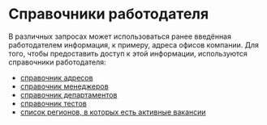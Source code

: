 Справочники работодателя
========================

В различных запросах может использоваться ранее введённая работодателем информация, к примеру, адреса офисов компании.
Для того, чтобы предоставить доступ к этой информации, используются справочники работодателя:

* [справочник адресов](employer_addresses.md)
* [справочник менеджеров](employer_managers.md)
* [справочник департаментов](employer_departments.md)
* [справочник тестов](employer_tests.md)
* [список регионов, в которых есть активные вакансии](employer_vacancy_areas_active.md)

